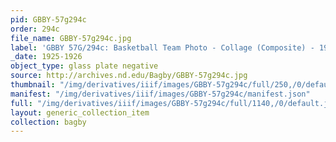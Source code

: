 ```yaml
---
pid: GBBY-57g294c
order: 294c
file_name: GBBY-57g294c.jpg
label: 'GBBY 57G/294c: Basketball Team Photo - Collage (Composite) - 1925-1926'
_date: 1925-1926
object_type: glass plate negative
source: http://archives.nd.edu/Bagby/GBBY-57g294c.jpg
thumbnail: "/img/derivatives/iiif/images/GBBY-57g294c/full/250,/0/default.jpg"
manifest: "/img/derivatives/iiif/images/GBBY-57g294c/manifest.json"
full: "/img/derivatives/iiif/images/GBBY-57g294c/full/1140,/0/default.jpg"
layout: generic_collection_item
collection: bagby
---
```

